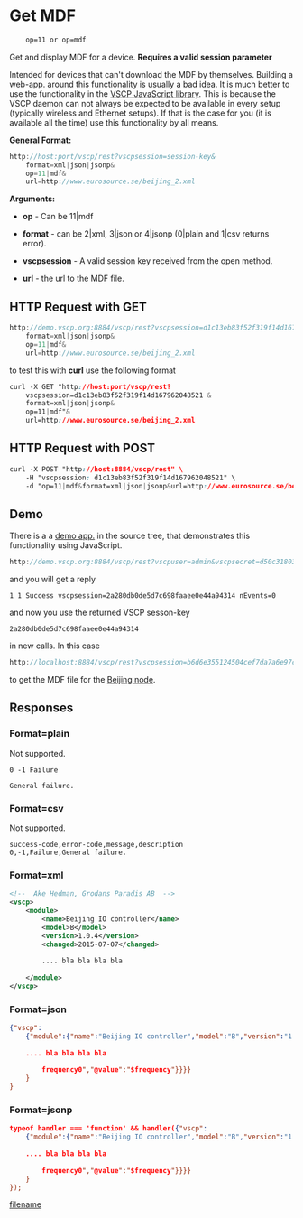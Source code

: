 # Get MDF

```css
    op=11 or op=mdf
```  
    
Get and display MDF for a device. **Requires a valid session parameter**

Intended for devices that can't download the MDF by themselves. Building a web-app. around this functionality is usually a bad idea. It is much better to use the functionality in the [VSCP JavaScript library](https://grodansparadis.gitbooks.io/the-vscp-javascript-library/). This is because the VSCP daemon can not always be expected to be available in every setup (typically wireless and Ethernet setups). If that is the case for you (it is available all the time) use this functionality by all means.

**General Format:**

```javascript
http://host:port/vscp/rest?vscpsession=session-key&
    format=xml|json|jsonp&
    op=11|mdf&
    url=http://www.eurosource.se/beijing_2.xml
```

**Arguments:**


*  **op** - Can be 11|mdf

*  **format** - can be 2|xml, 3|json or 4|jsonp (0|plain and 1|csv returns error).

*  **vscpsession** - A valid session key received from the open method.

*  **url** - the url to the MDF file. 

## HTTP Request with GET

```javascript
http://demo.vscp.org:8884/vscp/rest?vscpsession=d1c13eb83f52f319f14d167962048521&
    format=xml|json|jsonp&
    op=11|mdf&
    url=http://www.eurosource.se/beijing_2.xml
```

to test this with **curl** use the following format

```css
curl -X GET "http://host:port/vscp/rest? 
    vscpsession=d1c13eb83f52f319f14d167962048521 & 
    format=xml|json|jsonp&
    op=11|mdf"&
    url=http://www.eurosource.se/beijing_2.xml
```

## HTTP Request with POST

```css
curl -X POST "http://host:8884/vscp/rest" \
    -H "vscpsession: d1c13eb83f52f319f14d167962048521" \ 
    -d "op=11|mdf&format=xml|json|jsonp&url=http://www.eurosource.se/beijing_2.xml"     
```

## Demo

There is a a [demo app.](https://github.com/grodansparadis/vscp-ux/tree/master/rest) in the source tree, that demonstrates this functionality using JavaScript.

```javascript
http://demo.vscp.org:8884/vscp/rest?vscpuser=admin&vscpsecret=d50c3180375c27927c22e42a379c3f67&format=plain&op=1
```

and you will get a reply

	
	1 1 Success vscpsession=2a280db0de5d7c698faaee0e44a94314 nEvents=0


and now you use the returned VSCP sesson-key 

	
	2a280db0de5d7c698faaee0e44a94314 


in new calls. In this case

```javascript
http://localhost:8884/vscp/rest?vscpsession=b6d6e355124504cef7da7a6e97c09872&format=xml&op=mdf&url=http://www.eurosource.se/beijing_2.xml
```

to get the MDF file for the [Beijing node](http://www.grodansparadis.com/beijing/beijing.html).

## Responses

### Format=plain

Not supported.

	
	0 -1 Failure 
	
	General failure.


### Format=csv

Not supported.

	
	success-code,error-code,message,description
	0,-1,Failure,General failure.


### Format=xml

```xml
<!--  Ake Hedman, Grodans Paradis AB  -->
<vscp>
    <module>
        <name>Beijing IO controller</name>
        <model>B</model>
        <version>1.0.4</version>
        <changed>2015-07-07</changed>
        
        .... bla bla bla bla
        
    </module>
</vscp>
```

### Format=json

```json
{"vscp":
    {"module":{"name":"Beijing IO controller","model":"B","version":"1.0.4","changed":"2015-07-07",
    
    .... bla bla bla bla
    
        frequency0","@value":"$frequency"}}}}
    }
}
```

### Format=jsonp

```json
typeof handler === 'function' && handler({"vscp":
    {"module":{"name":"Beijing IO controller","model":"B","version":"1.0.4","changed":"2015-07-07",
    
    .... bla bla bla bla
    
        frequency0","@value":"$frequency"}}}}
    }
});
```

[filename](./bottom_copyright.md ':include')
